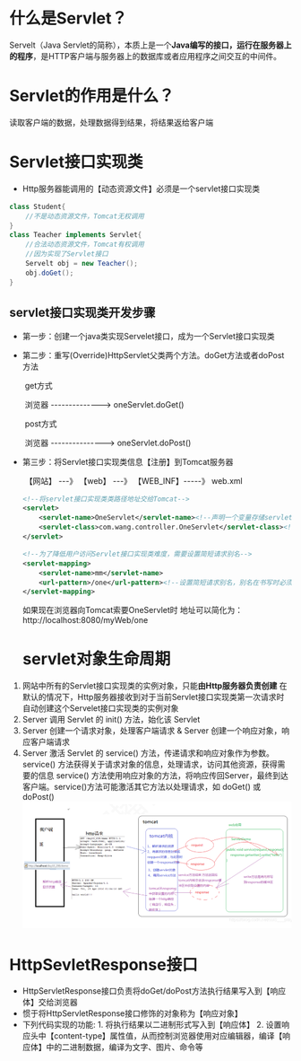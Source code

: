 # 什么是Servlet？
Servelt（Java Servlet的简称），本质上是一个**Java编写的接口，运行在服务器上的程序**，是HTTP客户端与服务器上的数据库或者应用程序之间交互的中间件。
# Servlet的作用是什么？
读取客户端的数据，处理数据得到结果，将结果返给客户端

# Servlet接口实现类
* Http服务器能调用的【动态资源文件】必须是一个servlet接口实现类
~~~java
class Student{
    //不是动态资源文件，Tomcat无权调用
}
class Teacher implements Servlet{
    //合法动态资源文件，Tomcat有权调用
    //因为实现了Servlet接口
    Servelt obj = new Teacher();
    obj.doGet();
}
~~~
## servlet接口实现类开发步骤

* 第一步：创建一个java类实现Servelet接口，成为一个Servlet接口实现类

* 第二步：重写(Override)HttpServlet父类两个方法。doGet方法或者doPost方法

  ​             					get方式

  ​				浏览器   -------------->    oneServlet.doGet()

  ​									post方式

  ​				浏览器   --------------->   oneServlet.doPost()

* 第三步：将Servlet接口实现类信息【注册】到Tomcat服务器

  ​				【网站】 ---》 【web】 ---》 【WEB_INF】-----》 web.xml


  ~~~xml
  <!--将servlet接口实现类类路径地址交给Tomcat-->
  <servlet>
      <servlet-name>OneServlet</servlet-name><!--声明一个变量存储servlet接口实现类类路径-->
      <servlet-class>com.wang.controller.OneServlet</servlet-class><!--声明servlet接口实现类类路径-->
  </servlet>
  ~~~
  

  ~~~xml
  <!--为了降低用户访问Servlet接口实现类难度，需要设置简短请求别名-->
  <servlet-mapping>
      <servlet-name>mm</servlet-name>
      <url-pattern>/one</url-pattern><!--设置简短请求别名，别名在书写时必须以“/开头-->
  </servlet-mapping>
  ~~~

  如果现在浏览器向Tomcat索要OneServlet时 地址可以简化为：http://localhost:8080/myWeb/one
  
  # servlet对象生命周期
1. 网站中所有的Servlet接口实现类的实例对象，只能**由Http服务器负责创建**
     在默认的情况下，Http服务器接收到对于当前Servlet接口实现类第一次请求时自动创建这个Servelet接口实现类的实例对象
2. Server 调用 Servlet 的 init() 方法，始化该 Servlet
3. Server 创建一个请求对象，处理客户端请求 & Server 创建一个响应对象，响应客户端请求
4. Server 激活 Servlet 的 service() 方法，传递请求和响应对象作为参数。
     service() 方法获得关于请求对象的信息，处理请求，访问其他资源，获得需要的信息
     service() 方法使用响应对象的方法，将响应传回Server，最终到达客户端。service()方法可能激活其它方法以处理请求，如 doGet() 或 doPost() 
 ![image](https://github.com/nanxinW/Servlet-/blob/main/Figure/Tomcat%E5%B7%A5%E4%BD%9C%E6%B5%81%E7%A8%8B.png)
 # HttpSevletResponse接口
 * HttpServletResponse接口负责将doGet/doPost方法执行结果写入到【响应体】交给浏览器
 * 惯于将HttpServletResponse接口修饰的对象称为【响应对象】
 * 下列代码实现的功能:
                    1. 将执行结果以二进制形式写入到【响应体】 
                    2. 设置响应头中【content-type】属性值，从而控制浏览器使用对应编辑器，编译【响应体】中的二进制数据，编译为文字、图片、命令等
